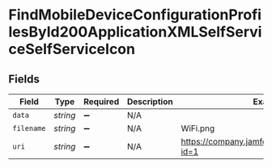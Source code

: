 # FindMobileDeviceConfigurationProfilesById200ApplicationXMLSelfServiceSelfServiceIcon


## Fields

| Field                                            | Type                                             | Required                                         | Description                                      | Example                                          |
| ------------------------------------------------ | ------------------------------------------------ | ------------------------------------------------ | ------------------------------------------------ | ------------------------------------------------ |
| `data`                                           | *string*                                         | :heavy_minus_sign:                               | N/A                                              |                                                  |
| `filename`                                       | *string*                                         | :heavy_minus_sign:                               | N/A                                              | WiFi.png                                         |
| `uri`                                            | *string*                                         | :heavy_minus_sign:                               | N/A                                              | https://company.jamfcloud.com/iconservelet/?id=1 |